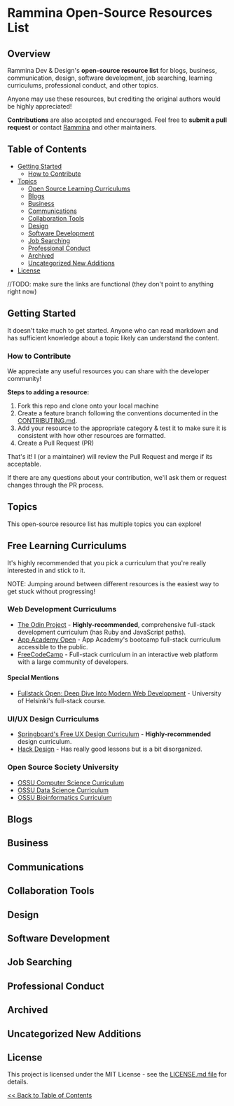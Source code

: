 # Rammina Open-Source Resources List

## Overview

Rammina Dev & Design's **open-source resource list** for blogs, business, communication, design, software development, job searching, learning curriculums, professional conduct, and other topics. 

Anyone may use these resources, but crediting the original authors would be highly appreciated!

**Contributions** are also accepted and encouraged. Feel free to **submit a pull request** or contact [Rammina](https://github.com/Rammina/) and other maintainers.

## Table of Contents

- [Getting Started](https://github.com/Rammina/rammina-learning-resources/blob/main/README.md#getting-started)
  - [How to Contribute](https://github.com/Rammina/rammina-learning-resources/blob/main/README.md#how-to-contribute)
- [Topics](https://github.com/Rammina/rammina-learning-resources/blob/main/README.md#topics)
  - [Open Source Learning Curriculums](https://github.com/Rammina/rammina-learning-resources/blob/main/README.md#open-source-learning-curriculums)
  - [Blogs](https://github.com/Rammina/rammina-learning-resources/blob/main/README.md#blogs)
  - [Business](https://github.com/Rammina/rammina-learning-resources/blob/main/README.md#business)
  - [Communications](https://github.com/Rammina/rammina-learning-resources/blob/main/README.md#communications)
  - [Collaboration Tools](https://github.com/Rammina/rammina-learning-resources/blob/main/README.md#collaboration-tools)
  - [Design](https://github.com/Rammina/rammina-learning-resources/blob/main/README.md#design)
  - [Software Development](https://github.com/Rammina/rammina-learning-resources/blob/main/README.md#software-development)
  - [Job Searching](https://github.com/Rammina/rammina-learning-resources/blob/main/README.md#job-searching)  
  - [Professional Conduct](https://github.com/Rammina/rammina-learning-resources/blob/main/README.md#professional-conduct)
  - [Archived](https://github.com/Rammina/rammina-learning-resources/blob/main/README.md#archived)
  - [Uncategorized New Additions](https://github.com/Rammina/rammina-learning-resources/blob/main/README.md#uncategorized-new-additions)
- [License](https://github.com/Rammina/rammina-learning-resources/blob/main/README.md#license)

//TODO: make sure the links are functional (they don't point to anything right now)

## Getting Started

It doesn't take much to get started. Anyone who can read markdown and has sufficient knowledge about a topic likely can understand the content.

### How to Contribute

We appreciate any useful resources you can share with the developer community! 

**Steps to adding a resource:**

1. Fork this repo and clone onto your local machine
2. Create a feature branch following the conventions documented in the [CONTRIBUTING.md](https://github.com/Rammina/rammina-learning-resources/blob/main/CONTRIBUTING.md).
3. Add your resource to the appropriate category & test it to make sure it is consistent with how other resources are formatted.
4. Create a Pull Request (PR)

That's it! I (or a maintainer) will review the Pull Request and merge if its acceptable.

If there are any questions about your contribution, we'll ask them or request changes through the PR process.

## Topics 

This open-source resource list has multiple topics you can explore!

## Free Learning Curriculums

It's highly recommended that you pick a curriculum that you're really interested in and stick to it. 

NOTE: Jumping around between different resources is the easiest way to get stuck without progressing!

### Web Development Curriculums

- [The Odin Project](https://www.theodinproject.com/home) - **Highly-recommended**, comprehensive full-stack development curriculum (has Ruby and JavaScript paths). 
- [App Academy Open](https://www.appacademy.io/course/app-academy-open) - App Academy's bootcamp full-stack curriculum accessible to the public.
- [FreeCodeCamp](https://www.freecodecamp.org/) - Full-stack curriculum in an interactive web platform with a large community of developers.

#### Special Mentions 

- [Fullstack Open: Deep Dive Into Modern Web Development](https://fullstackopen.com/en/) - University of Helsinki's full-stack course.   

### UI/UX Design Curriculums 

- [Springboard's Free UX Design Curriculum](https://www.springboard.com/resources/learning-paths/user-experience-design/?utm_source=r&utm_medium=t&utm_campaign=uxlp) - **Highly-recommended** design curriculum.
- [Hack Design](https://hackdesign.org/lessons) - Has really good lessons but is a bit disorganized.

### Open Source Society University

- [OSSU Computer Science Curriculum](https://github.com/ossu/computer-science)
- [OSSU Data Science Curriculum](https://github.com/ossu/data-science)
- [OSSU Bioinformatics Curriculum](https://github.com/ossu/bioinformatics)

## Blogs

## Business

## Communications

## Collaboration Tools

## Design

## Software Development

## Job Searching

## Professional Conduct

## Archived

## Uncategorized New Additions

## License

This project is licensed under the MIT License - see the [LICENSE.md file](https://github.com/Rammina/rammina-learning-resources/blob/main/LICENSE) for details.

[<< Back to Table of Contents](https://github.com/Rammina/rammina-learning-resources#table-of-contents)
